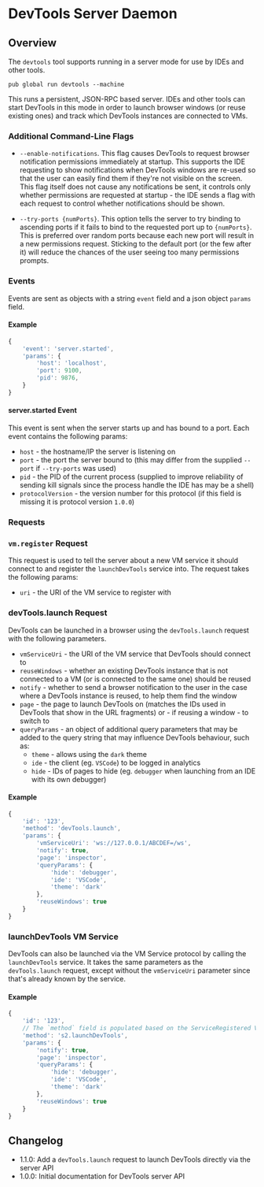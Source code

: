 # DevTools Server Daemon

## Overview

The `devtools` tool supports running in a server mode for use by IDEs and other tools.

```
pub global run devtools --machine
```

This runs a persistent, JSON-RPC based server. IDEs and other tools can start DevTools in this mode in order to launch browser windows (or reuse existing ones) and track which DevTools instances are connected to VMs.

### Additional Command-Line Flags

- `--enable-notifications`. This flag causes DevTools to request browser notification permissions immediately at startup. This supports the IDE requesting to show notifications when DevTools windows are re-used so that the user can easily find them if they're not visible on the screen. This flag itself does not cause any notifications be sent, it controls only whether permissions are requested at startup - the IDE sends a flag with each request to control whether notifications should be shown.

- `--try-ports {numPorts}`. This option tells the server to try binding to ascending ports if it fails to bind to the requested port up to `{numPorts}`. This is preferred over random ports because each new port will result in a new permissions request. Sticking to the default port (or the few after it) will reduce the chances of the user seeing too many permissions prompts.

### Events

Events are sent as objects with a string `event` field and a json object `params` field.

#### Example

```js
{
	'event': 'server.started',
	'params': {
		'host': 'localhost',
		'port': 9100,
		'pid': 9876,
	}
}
```

#### server.started Event

This event is sent when the server starts up and has bound to a port. Each event contains the following params:

- `host` - the hostname/IP the server is listening on
- `port` - the port the server bound to (this may differ from the supplied `--port` if `--try-ports` was used)
- `pid` - the PID of the current process (supplied to improve reliability of sending kill signals since the process handle the IDE has may be a shell)
- `protocolVersion` - the version number for this protocol (if this field is missing it is protocol version `1.0.0`)

<!--
This request is only used for testing purposes so is currently "undocumented"

### client.launch Event

This event is sent when the server launches a new client in response to a call to `launchDevTools`. `params` contains the following fields:

- `reused` - whether an existing DevTools instance was reused (otherwise a new browser was launched)
- `notified` - whether or not a notification was shown
-->

### Requests

### `vm.register` Request

This request is used to tell the server about a new VM service it should connect to and register the `launchDevTools` service into. The request takes the following params:

- `uri` - the URI of the VM service to register with

<!--
This request is only used for testing purposes so is currently "undocumented"

### `client.list` Request

This request lists all DevTools instances that are currently connected back to the server along with which VM services they're connected to and the pages they are showing. The request requires no `params`.
-->

### devTools.launch Request

DevTools can be launched in a browser using the `devTools.launch` request with the following parameters.

- `vmServiceUri` - the URI of the VM service that DevTools should connect to
- `reuseWindows` - whether an existing DevTools instance that is not connected to a VM (or is connected to the same one) should be reused
- `notify` - whether to send a browser notification to the user in the case where a DevTools instance is reused, to help them find the window
- `page` - the page to launch DevTools on (matches the IDs used in DevTools that show in the URL fragments) or - if reusing a window - to switch to
- `queryParams` - an object of additional query parameters that may be added to the query string that may influence DevTools behaviour, such as:
  - `theme` - allows using the `dark` theme
  - `ide` - the client (eg. `VSCode`) to be logged in analytics
  - `hide` - IDs of pages to hide (eg. `debugger` when launching from an IDE with its own debugger)

#### Example

```js
{
	'id': '123',
	'method': 'devTools.launch',
	'params': {
		'vmServiceUri': 'ws://127.0.0.1/ABCDEF=/ws',
		'notify': true,
		'page': 'inspector',
		'queryParams': {
			'hide': 'debugger',
			'ide': 'VSCode',
			'theme': 'dark'
		},
		'reuseWindows': true
	}
}
```

### launchDevTools VM Service

DevTools can also be launched via the VM Service protocol by calling the `launchDevTools` service. It takes the same parameters as the `devTools.launch` request, except without the `vmServiceUri` parameter since that's already known by the service.

#### Example

```js
{
	'id': '123',
	// The `method` field is populated based on the ServiceRegistered VM event
	'method': 's2.launchDevTools',
	'params': {
		'notify': true,
		'page': 'inspector',
		'queryParams': {
			'hide': 'debugger',
			'ide': 'VSCode',
			'theme': 'dark'
		},
		'reuseWindows': true
	}
}
```

## Changelog

- 1.1.0: Add a `devTools.launch` request to launch DevTools directly via the server API
- 1.0.0: Initial documentation for DevTools server API
